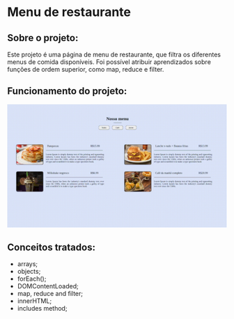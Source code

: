 # Menu de restaurante

## Sobre o projeto:

Este projeto é uma página de menu de restaurante, que filtra os diferentes menus de comida disponíveis. 
Foi possível atribuir aprendizados sobre funções de ordem superior, como map, reduce e filter.

## Funcionamento do projeto:

<p align="center">
  <img width="1080px" src="assets/img/projetorestaurante.gif">
</p>

## Conceitos tratados:

- arrays;
- objects;
- forEach();
- DOMContentLoaded;
- map, reduce and filter;
- innerHTML;
- includes method;

